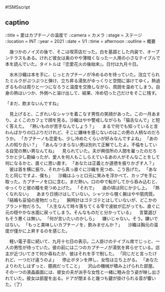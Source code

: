 #!SMSscript

## captino

::title = 愛はカプチーノの温度で
::camera = カメラ
::stage = ステージ
::location = INT
::year = 2021
::date = 1/1
::time = afternoon
::outline = 概要

　幾つかのノイズの後で、そこは喫茶店だった。白を基調とした内装で、オープンテラスもある。けれど彼女は奥のやや薄暗くなった一人用の小さなテイブルで本を読んでいた。タイトルは『恋愛花火の後始末』。日付は九月十日。

　水木沙織は本を手に、じっとカプチーノが冷めるのを待っていた。泡立てられたミルクがぷつぷつと弾け、立ち昇る湯気がゆっくりと空間に溶けてゆく。熱過ぎるものは周りと一つになろうと温度を交換しながら、周囲を温めてしまう。自身の熱はいつか、外側へと溶け出して、結果、冷め切った己だけをそこに残す。

「まだ、飲まないんですね」

　見上げると、こぎれいなシャツを着こなす男性の笑顔があった。この一月あまり、よくこのカフェで顔を見る。沙織はやや警戒しながらも「猫舌なんで」と短く答えた。
「熱いものが苦手なんでしょう？」
　まるで何でも知っていると言わんばかりの口ぶりだけれど、そこに嫌味を感じないのはこの男の人柄なのだろうか。
「カプチーノも恋愛も、少し冷めたくらいが好みなんですよね」
「あの人の知り合い？」
「あんなつまらない男は別れて正解でしたよ。不倫をしている自覚の無い男なんてね」
　見られていた。夫が興信所の人間を雇ったのだろうかと少し勘繰ったが、愛人を何人もこしらえているあの人がそんなことをして何になるかと、直ぐに思い直す。
「あなたは正義とか道徳を振りかざす人？」
　彼は首を横に振り、それから真っ直ぐに沙織を見つめ、こう告げた。
「あなたと同じですよ、僕も」
　沙織はふっと口元に笑みを浮かべて、カップを手に取った。カプチーノを口に含む。まだ熱い。口の中で転がしてから呑み込むと、ゆっくりと彼の瞳を見つめ上げた。
「それで」
　歳の頃は同じか少し上。
「熱くなれない」
　あまり日焼けはしていない。シャツから覗く腕はやや筋肉質。
「結婚も妥協の産物だった」
　腕時計はゴテゴテとはしていないが、どこかのブランド物だろう。
「人生なんて時々落ちてくる雫で波紋が広がっても、直ぐに元の穏やかな水面に戻ってしまう。そんなものだと分かっている」
　言葉選びもそう悪くは無い。
「何が言いたいのかしら」
　嫌いじゃない。そう。嫌いではない。
「もっと美味しいカプチーノを、飲みませんか？」
　沙織は胸元の温度が僅かに上昇するのを感じた。

　軽い電子音に続いて、九月十七日の表示。二人掛けのテイブル席でじっと、一人の男性が待っていた。彼の前には二つのカプチーノが湯気を昇らせている。店主が近づいてきて何か尋ねたが、彼はそれを手で制した。
「同じだと言ったけれど、一つだけ違うのよ」
　停止ボタンを押し、女性は立ち上がる。
「あなたよりわたしはずっと、臆病だってこと」
　沢山の機械が積み上げられた部屋。その一つの液晶画面には、彼女の夫が派手な女性と一緒に睦み合う姿が映し出されていた。彼女は部屋を出る。ドアが閉まると幾つも鍵が掛けられる音が響いた。（了）


